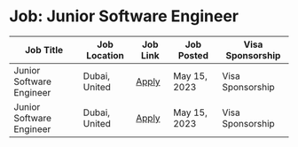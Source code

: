 # Job: Junior Software Engineer

| Job Title | Job Location | Job Link | Job Posted | Visa Sponsorship |
| --- | --- | --- | --- | --- |
| Junior Software Engineer | Dubai, United | [Apply](https://careers.energetech.ae/jobs/2609984-junior-software-engineer) | May 15, 2023 | Visa Sponsorship |
| Junior Software Engineer | Dubai, United | [Apply](https://careers.energetech.ae/jobs/2609984-junior-software-engineer) | May 15, 2023 | Visa Sponsorship |
